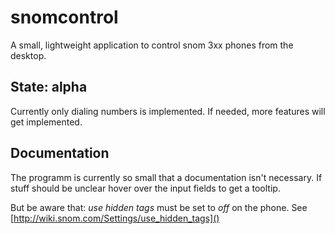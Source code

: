 # snomcontrol

A small, lightweight application to control snom 3xx phones from the desktop.

## State: alpha

Currently only dialing numbers is implemented. If needed, more features will get
implemented.


## Documentation

The programm is currently so small that a documentation isn't necessary. If
stuff should be unclear hover over the input fields to get a tooltip.

But be aware that: *use hidden tags* must be set to *off* on the phone. See
[http://wiki.snom.com/Settings/use_hidden_tags]()


